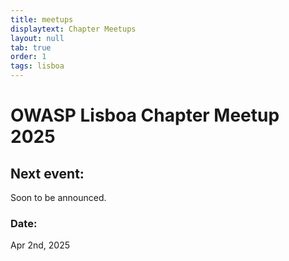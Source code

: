 ```yaml
---
title: meetups
displaytext: Chapter Meetups
layout: null
tab: true
order: 1
tags: lisboa
---
```

# OWASP Lisboa Chapter Meetup 2025

## Next event:

Soon to be announced.

### Date:
Apr 2nd, 2025
